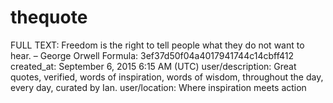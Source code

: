 # thequote

FULL TEXT: Freedom is the right to tell people what they do not want to hear. – George Orwell
Formula: 3ef37d50f04a4017941744c14cbff412
created_at: September 6, 2015 6:15 AM (UTC)
user/description: Great quotes, verified, words of inspiration, words of wisdom, throughout the day, every day, curated by Ian.
user/location: Where inspiration meets action